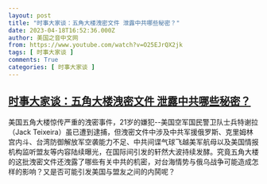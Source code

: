 ```yaml
---
layout: post
title: "时事大家谈：五角大楼洩密文件 泄露中共哪些秘密？"
date: 2023-04-18T16:52:36.000Z
author: 美国之音中文网
from: https://www.youtube.com/watch?v=O25EJrQX2jk
tags: [ 时事大家谈 ]
comments: True
categories: [ 时事大家谈 ]
---
```

<!--1681836756000-->
[时事大家谈：五角大楼洩密文件 泄露中共哪些秘密？](https://www.youtube.com/watch?v=O25EJrQX2jk)
------

<div>
美国五角大楼惊传严重的洩密事件，21岁的嫌犯--美国空军国民警卫队士兵特谢拉（Jack Teixeira）虽已遭到逮捕，但洩密文件中涉及中共军援俄罗斯、克里姆林宫内斗、台湾防御解放军空袭能力不足、中共间谍气球飞越美军航母以及美国情报机构监听盟友等内容陆续曝光，在国际间引发的轩然大波持续发酵。究竟五角大楼的这批洩密文件还洩露了哪些有关中共的机密，对台海情势与俄乌战争可能造成怎样的影响？又是否可能引发美国与盟友之间的内鬨呢？
</div>
